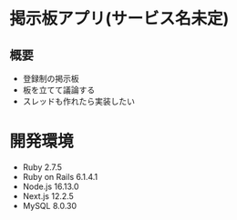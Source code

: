 # 掲示板アプリ(サービス名未定)
## 概要
- 登録制の掲示板
- 板を立てて議論する
- スレッドも作れたら実装したい

# 開発環境
- Ruby 2.7.5
- Ruby on Rails 6.1.4.1
- Node.js 16.13.0
- Next.js 12.2.5
- MySQL 8.0.30

